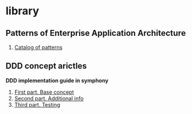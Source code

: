 # library

## Patterns of Enterprise Application Architecture
1. [Catalog of patterns](https://martinfowler.com/eaaCatalog/index.html)

## DDD concept arictles

**DDD implementation guide in symphony**
1. [First part. Base concept](http://williamdurand.fr/2013/08/07/ddd-with-symfony2-folder-structure-and-code-first/)
2. [Second part. Additional info](http://williamdurand.fr/2013/08/20/ddd-with-symfony2-making-things-clear/)
3. [Third part. Testing](http://williamdurand.fr/2013/11/13/ddd-with-symfony2-basic-persistence-and-testing/)

